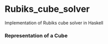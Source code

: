 # Rubiks_cube_solver
Implementation of Rubiks cube solver in Haskell

### Representation of a Cube

